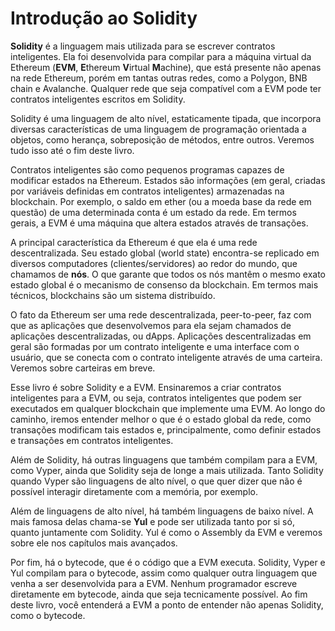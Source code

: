 # Introdução ao Solidity

**Solidity** é a linguagem mais utilizada para se escrever contratos inteligentes. Ela foi desenvolvida para compilar para a máquina virtual da Ethereum (**EVM**, **E**thereum **V**irtual **M**achine), que está presente não apenas na rede Ethereum, porém em tantas outras redes, como a Polygon, BNB chain e Avalanche. Qualquer rede que seja compatível com a EVM pode ter contratos inteligentes escritos em Solidity.


Solidity é uma linguagem de alto nível, estaticamente tipada, que incorpora diversas características de uma linguagem de programação orientada a objetos, como herança, sobreposição de métodos, entre outros. Veremos tudo isso até o fim deste livro. 

Contratos inteligentes são como pequenos programas capazes de modificar estados na Ethereum. Estados são informações (em geral, criadas por variáveis definidas em contratos inteligentes) armazenadas na blockchain. Por exemplo, o saldo em ether (ou a moeda base da rede em questão) de uma determinada conta é um estado da rede. Em termos gerais, a EVM é uma máquina que altera estados através de transações. 

A principal característica da Ethereum é que ela é uma rede descentralizada. Seu estado global (world state) encontra-se replicado em diversos computadores (clientes/servidores) ao redor do mundo, que chamamos de **nós**. O que garante que todos os nós mantêm o mesmo exato estado global é o mecanismo de consenso da blockchain. Em termos mais técnicos, blockchains são um sistema distribuído.

O fato da Ethereum ser uma rede descentralizada, peer-to-peer, faz com que as aplicações que desenvolvemos para ela sejam chamados de aplicações descentralizadas, ou dApps. Aplicações descentralizadas em geral são formadas por um contrato inteligente e uma interface com o usuário, que se conecta com o contrato inteligente através de uma carteira. Veremos sobre carteiras em breve. 

Esse livro é sobre Solidity e a EVM. Ensinaremos a criar contratos inteligentes para a EVM, ou seja, contratos inteligentes que podem ser executados em qualquer blockchain que implemente uma EVM. Ao longo do caminho, iremos entender melhor o que é o estado global da rede, como transações modificam tais estados e, principalmente, como definir estados e transações em contratos inteligentes.

Além de Solidity, há outras linguagens que também compilam para a EVM, como Vyper, ainda que Solidity seja de longe a mais utilizada. Tanto Solidity quando Vyper são linguagens de alto nível, o que quer dizer que não é possível interagir diretamente com a memória, por exemplo.

Além de linguagens de alto nível, há também linguagens de baixo nível. A mais famosa delas chama-se **Yul** e pode ser utilizada tanto por si só, quanto juntamente com Solidity. Yul é como o Assembly da EVM e veremos sobre ele nos capítulos mais avançados.

Por fim, há o bytecode, que é o código que a EVM executa. Solidity, Vyper e Yul compilam para o bytecode, assim como qualquer outra linguagem que venha a ser desenvolvida para a EVM. Nenhum programador escreve diretamente em bytecode, ainda que seja tecnicamente possível. Ao fim deste livro, você entenderá a EVM a ponto de entender não apenas Solidity, como o bytecode.